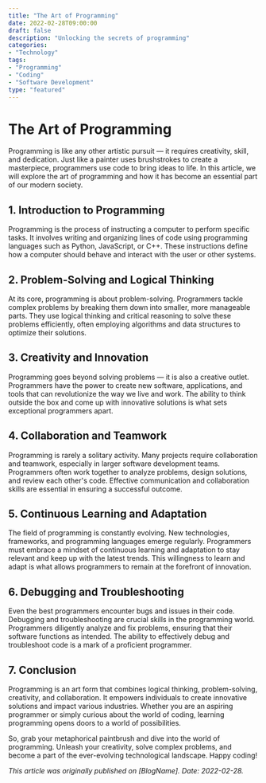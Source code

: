 ```yaml
---
title: "The Art of Programming"
date: 2022-02-28T09:00:00
draft: false
description: "Unlocking the secrets of programming"
categories:
- "Technology"
tags:
- "Programming"
- "Coding"
- "Software Development"
type: "featured"
---
```


# The Art of Programming

Programming is like any other artistic pursuit — it requires creativity, skill, and dedication. Just like a painter uses brushstrokes to create a masterpiece, programmers use code to bring ideas to life. In this article, we will explore the art of programming and how it has become an essential part of our modern society.

## 1. Introduction to Programming

Programming is the process of instructing a computer to perform specific tasks. It involves writing and organizing lines of code using programming languages such as Python, JavaScript, or C++. These instructions define how a computer should behave and interact with the user or other systems.

## 2. Problem-Solving and Logical Thinking

At its core, programming is about problem-solving. Programmers tackle complex problems by breaking them down into smaller, more manageable parts. They use logical thinking and critical reasoning to solve these problems efficiently, often employing algorithms and data structures to optimize their solutions.

## 3. Creativity and Innovation

Programming goes beyond solving problems — it is also a creative outlet. Programmers have the power to create new software, applications, and tools that can revolutionize the way we live and work. The ability to think outside the box and come up with innovative solutions is what sets exceptional programmers apart.

## 4. Collaboration and Teamwork

Programming is rarely a solitary activity. Many projects require collaboration and teamwork, especially in larger software development teams. Programmers often work together to analyze problems, design solutions, and review each other's code. Effective communication and collaboration skills are essential in ensuring a successful outcome.

## 5. Continuous Learning and Adaptation

The field of programming is constantly evolving. New technologies, frameworks, and programming languages emerge regularly. Programmers must embrace a mindset of continuous learning and adaptation to stay relevant and keep up with the latest trends. This willingness to learn and adapt is what allows programmers to remain at the forefront of innovation.

## 6. Debugging and Troubleshooting

Even the best programmers encounter bugs and issues in their code. Debugging and troubleshooting are crucial skills in the programming world. Programmers diligently analyze and fix problems, ensuring that their software functions as intended. The ability to effectively debug and troubleshoot code is a mark of a proficient programmer.

## 7. Conclusion

Programming is an art form that combines logical thinking, problem-solving, creativity, and collaboration. It empowers individuals to create innovative solutions and impact various industries. Whether you are an aspiring programmer or simply curious about the world of coding, learning programming opens doors to a world of possibilities.

So, grab your metaphorical paintbrush and dive into the world of programming. Unleash your creativity, solve complex problems, and become a part of the ever-evolving technological landscape. Happy coding!

*This article was originally published on [BlogName]. Date: 2022-02-28.*

